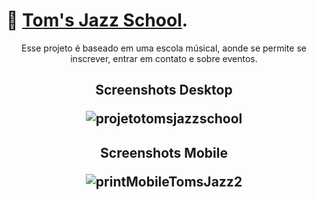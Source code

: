#  🚀  [Tom's Jazz School](https://tomsjazzescola.netlify.app/).

<p align="center">  Esse projeto é baseado em uma escola músical, aonde se permite se inscrever, entrar em contato e sobre eventos.</p>

 <!-- imagens-->
<h2 align="center">
  
<p>Screenshots Desktop</p>

![projetotomsjazzschool](https://github.com/lucasgm18/TomsJazzSchool/assets/127359287/085aec92-6a4a-48e7-8aba-4b027bda2daa)




<h2 align="center">
<p>Screenshots Mobile</p>


![printMobileTomsJazz2](https://github.com/lucasgm18/TomsJazzSchool/assets/127359287/2f888d24-1d11-4ea5-92de-e9a72b42a417)
